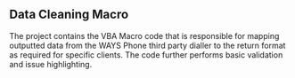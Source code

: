 ## Data Cleaning Macro

The project contains the VBA Macro code that is responsible for mapping outputted data from the WAYS Phone third party dialler to the return format as required for specific clients. The code further performs basic validation and issue highlighting. 